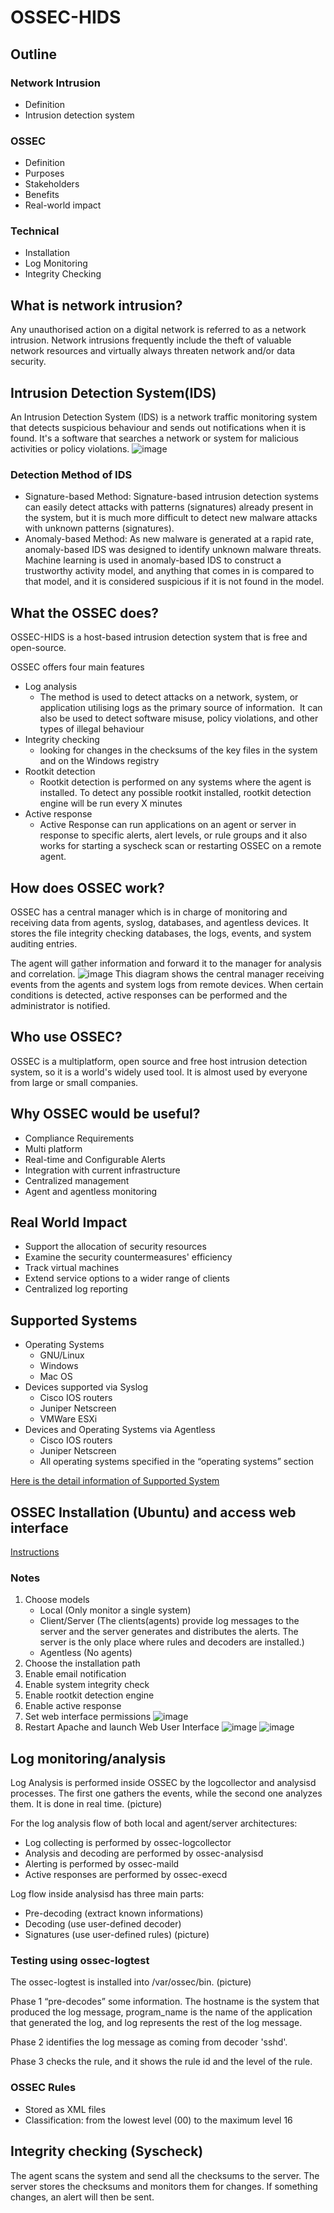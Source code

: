 # OSSEC-HIDS
## Outline
### Network Intrusion
- Definition
- Intrusion detection system
### OSSEC
- Definition
- Purposes
- Stakeholders
- Benefits
- Real-world impact
### Technical 
- Installation
- Log Monitoring
- Integrity Checking

## What is network intrusion?
Any unauthorised action on a digital network is referred to as a network intrusion. Network intrusions frequently include the theft of valuable network resources and virtually always threaten network and/or data security.
## Intrusion Detection System(IDS)
An Intrusion Detection System (IDS) is a network traffic monitoring system that detects suspicious behaviour and sends out notifications when it is found. It's a software that searches a network or system for malicious activities or policy violations.
![image](https://user-images.githubusercontent.com/101413304/158044875-157579ba-2e24-40cf-a146-67c6e6178600.png)

### Detection Method of IDS
- Signature-based Method: Signature-based intrusion detection systems can easily detect attacks with patterns (signatures) already present in the system, but it is much more difficult to detect new malware attacks with unknown patterns (signatures).
- Anomaly-based Method: As new malware is generated at a rapid rate, anomaly-based IDS was designed to identify unknown malware threats. Machine learning is used in anomaly-based IDS to construct a trustworthy activity model, and anything that comes in is compared to that model, and it is considered suspicious if it is not found in the model.

## What the OSSEC does?
OSSEC-HIDS is a host-based intrusion detection system that is free and open-source.

OSSEC offers four main features
- Log analysis 
  - The method is used to detect attacks on a network, system, or application utilising logs as the primary source of information.  It can also be used to detect software misuse, policy violations, and other types of illegal behaviour
- Integrity checking
  - looking for changes in the checksums of the key files in the system and on the Windows registry
- Rootkit detection
  - Rootkit detection is performed on any systems where the agent is installed. To detect any possible rootkit installed, rootkit detection engine will be run every X minutes
- Active response
  - Active Response can run applications on an agent or server in response to specific alerts, alert levels, or rule groups and it also works for starting a syscheck scan or restarting OSSEC on a remote agent.

## How does OSSEC work?
OSSEC has a central manager which is in charge of monitoring and receiving data from agents, syslog, databases, and agentless devices. It stores the file integrity checking databases, the logs, events, and system auditing entries.

The agent will gather information and forward it to the manager for analysis and correlation.
![image](https://user-images.githubusercontent.com/101413304/158046271-3242a4a1-d0cc-4538-8743-e67b2ab5fbcd.png)
This diagram shows the central manager receiving events from the agents and system logs from remote devices. When certain conditions is detected, active responses can be performed and the administrator is notified.

## Who use OSSEC?
OSSEC is a multiplatform, open source and free host intrusion detection system, so it is a world's widely used tool. It is almost used by everyone from large or small companies.

## Why OSSEC would be useful?
- Compliance Requirements
- Multi platform
- Real-time and Configurable Alerts
- Integration with current infrastructure
- Centralized management
- Agent and agentless monitoring

## Real World Impact
- Support the allocation of security resources
- Examine the security countermeasures' efficiency
- Track virtual machines 
- Extend service options to a wider range of clients
- Centralized log reporting

## Supported Systems
- Operating Systems
  - GNU/Linux
  - Windows
  - Mac OS
- Devices supported via Syslog 
  - Cisco IOS routers
  - Juniper Netscreen
  - VMWare ESXi
- Devices and Operating Systems via Agentless 
  - Cisco IOS routers
  - Juniper Netscreen
  - All operating systems specified in the “operating systems” section

[Here is the detail information of Supported System](https://www.ossec.net/docs/docs/manual/supported-systems.html)

## OSSEC Installation (Ubuntu) and access web interface
[Instructions](https://hendgrow.com/ugs/HendGrow-OSSEC-OPEN-SOURCE-HIDS-WITH-WEB-USER-INTERFACE.pdf)
### Notes
1. Choose models
    - Local (Only monitor a single system)
    - Client/Server (The clients(agents) provide log messages to the server and the server generates and distributes the alerts. The server is the only place where rules and decoders are installed.)
    - Agentless (No agents)
2. Choose the installation path
3. Enable email notification
4. Enable system integrity check
5. Enable rootkit detection engine
6. Enable active response
7. Set web interface permissions
![image](https://user-images.githubusercontent.com/101413304/158048764-e2f27c0e-aaac-4a85-b7db-00bdb3e74769.png)
8. Restart Apache and launch Web User Interface
![image](https://user-images.githubusercontent.com/101413304/158048778-95d67c3d-8a5d-414a-ac18-1ee84ee62c08.png)
![image](https://user-images.githubusercontent.com/101413304/158048743-67670b0b-2ad4-4a62-a8b1-07ed31ff270b.png)

## Log monitoring/analysis
Log Analysis is performed inside OSSEC by the logcollector and analysisd processes. The first one gathers the events, while the second one analyzes them. It is done in real time.
(picture)

For the log analysis flow of both local and agent/server architectures:
- Log collecting is performed by ossec-logcollector
- Analysis and decoding are performed by ossec-analysisd
- Alerting is performed by ossec-maild
- Active responses are performed by ossec-execd

Log flow inside analysisd has three main parts:
- Pre-decoding (extract known informations)
- Decoding (use user-defined decoder)
- Signatures (use user-defined rules)
(picture)

### Testing using ossec-logtest
The ossec-logtest is installed into /var/ossec/bin.
(picture)

Phase 1 “pre-decodes” some information. The hostname is the system that produced the log message, program_name is the name of the application that generated the log, and log represents the rest of the log message.

Phase 2 identifies the log message as coming from decoder 'sshd'.

Phase 3 checks the rule, and it shows the rule id and the level of the rule.

### OSSEC Rules
- Stored as XML files
- Classification: from the lowest level (00) to the maximum level 16

## Integrity checking (Syscheck)
The agent scans the system and send all the checksums to the server. The server stores the checksums and monitors them for changes. If something changes, an alert will then be sent.













